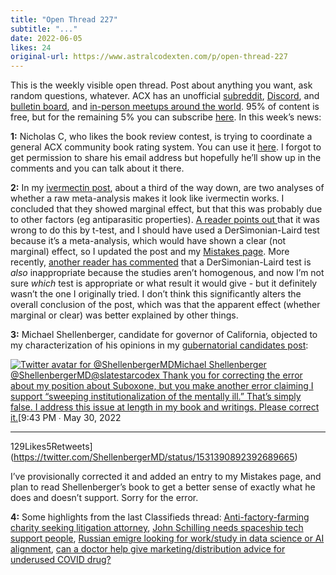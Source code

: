```yaml
---
title: "Open Thread 227"
subtitle: "..."
date: 2022-06-05
likes: 24
original-url: https://www.astralcodexten.com/p/open-thread-227
---
```

This is the weekly visible open thread. Post about anything you want, ask random questions, whatever. ACX has an unofficial [subreddit](https://www.reddit.com/r/slatestarcodex/), [Discord](https://discord.gg/RTKtdut), and [bulletin board](https://www.datasecretslox.com/index.php), and [in-person meetups around the world](https://www.lesswrong.com/community?filters%5B0%5D=SSC). 95% of content is free, but for the remaining 5% you can subscribe [here](https://astralcodexten.substack.com/subscribe?). In this week’s news:

 **1:** Nicholas C, who likes the book review contest, is trying to coordinate a general ACX community book rating system. You can use it [here](https://docs.google.com/forms/d/e/1FAIpQLSfP5TkFkDhhIw9Rw0NtJhP4a6kim280KVjY7z0TsSLwM9H-5g/viewform). I forgot to get permission to share his email address but hopefully he’ll show up in the comments and you can talk about it there.

 **2:** In my [ivermectin post](https://astralcodexten.substack.com/p/ivermectin-much-more-than-you-wanted?s=w), about a third of the way down, are two analyses of whether a raw meta-analysis makes it look like ivermectin works. I concluded that they showed marginal effect, but that this was probably due to other factors (eg antiparasitic properties). [A reader points out ](https://doyourownresearch.substack.com/p/scott-alexander-corrects-error-ivermectin?s=w)that it was wrong to do this by t-test, and I should have used a DerSimonian-Laird test because it’s a meta-analysis, which would have shown a clear (not marginal) effect, so I updated the post and my [Mistakes page](https://astralcodexten.substack.com/p/mistakes?s=w). More recently, [another reader has commented](https://www.reddit.com/r/TheMotte/comments/v3ljan/scott_alexander_corrects_error_ivermectin/ib7prr6/) that a DerSimonian-Laird test is _also_ inappropriate because the studies aren’t homogenous, and now I’m not sure _which_ test is appropriate or what result it would give - but it definitely wasn’t the one I originally tried. I don’t think this significantly alters the overall conclusion of the post, which was that the apparent effect (whether marginal or clear) was better explained by other things.

 **3:** Michael Shellenberger, candidate for governor of California, objected to my characterization of his opinions in my [gubernatorial candidates post](https://astralcodexten.substack.com/p/california-gubernatorial-candidates?s=w):

[![Twitter avatar for @ShellenbergerMD](https://substackcdn.com/image/twitter_name/w_96/ShellenbergerMD.jpg)Michael Shellenberger @ShellenbergerMD@slatestarcodex Thank you for correcting the error about my position about Suboxone, but you make another error claiming I support “sweeping institutionalization of the mentally ill.” That’s simply false. I address this issue at length in my book and writings. Please correct it.](https://twitter.com/ShellenbergerMD/status/1531390892392689665)[9:43 PM ∙ May 30, 2022

* * *

129Likes5Retweets](https://twitter.com/ShellenbergerMD/status/1531390892392689665)

I’ve provisionally corrected it and added an entry to my Mistakes page, and plan to read Shellenberger’s book to get a better sense of exactly what he does and doesn’t support. Sorry for the error.

 **4:** Some highlights from the last Classifieds thread: [Anti-factory-farming charity seeking litigation attorney](https://astralcodexten.substack.com/p/classifieds-thread-62022/comment/6934326?s=w), [John Schilling needs spaceship tech support people](https://astralcodexten.substack.com/p/classifieds-thread-62022/comment/6917067?s=w), [Russian emigre looking for work/study in data science or AI alignment](https://astralcodexten.substack.com/p/classifieds-thread-62022/comment/6906697?s=w), [can a doctor help give marketing/distribution advice for underused COVID drug?](https://astralcodexten.substack.com/p/classifieds-thread-62022/comment/6898105?s=w)
